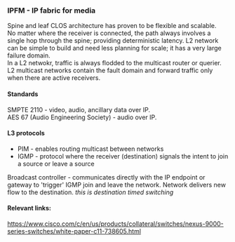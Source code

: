 ### IPFM - IP fabric for media  

Spine and leaf CLOS architecture has proven to be flexible and scalable.  
No matter where the receiver is connected, the path always involves a single hop through the spine; providing deterministic latency.
L2 network can be simple to build and need less planning for scale; it has a very large failure domain.  
In a L2 netwokr, traffic is always flodded to the multicast router or querier.  L2 multicast networks contain the fault domain and forward traffic only when there are active receivers.  

#### Standards  
SMPTE 2110 - video, audio, ancillary data over IP.  
AES 67 (Audio Engineering Society) - audio over IP.    

#### L3 protocols  
*  PIM - enables routing multicast between networks  
*  IGMP - protocol where the receiver (destination) signals the intent to join a source or leave a source  

Broadcast controller - communicates directly with the IP endpoint or gateway to 'trigger' IGMP join and leave the network.   Network delivers new flow to the destination.  *this is destination timed switching*  




#### Relevant links:  
https://www.cisco.com/c/en/us/products/collateral/switches/nexus-9000-series-switches/white-paper-c11-738605.html

